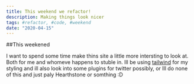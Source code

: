 ```yaml
---
title: This weekend we refactor!
description: Making things look nicer
tags: #refactor, #code, #weekend
date: "2020-04-15"
---
```


##This weekened

I want to spend some time make thins site a little more intersting to look at. Both for me and whomeve happens to stuble in. Ill be using [tailwind](https://tailwindcss.com/) for my styling and ill also look into some plugins for twitter possibly, or Ill do none of this and just paly Hearthstone or somthing :D